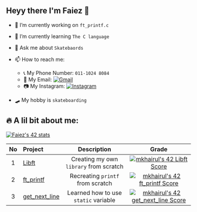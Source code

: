 ## Heyy there I'm Faiez 👋

<!--
**Fayezzzz/Fayezzzz** is a ✨ _special_ ✨ repository because its `README.md` (this file) appears on your GitHub profile.

Here are some ideas to get you started:-->
  
* 🔭 I’m currently working on `ft_printf.c`
* 🌱 I’m currently learning `The C language`
* 💬 Ask me about `Skatebaords`
* 📫 How to reach me:
  - 📞 My Phone Number: `011-1024 8084`
  - 📧 My Email: <a href="mailto:faiez234@gmail.com" target="_blank"><img src="https://img.shields.io/badge/-Gmail-d95040?style=flat-square&logo=gmail&logoColor=white" alt="Gmail"></a></a>
  - 📷 My Instagram: <a href="https://www.instagram.com/fayezzmu/?hl=en" target="_blank"><img src="https://img.shields.io/badge/Instagram-%23E4405F.svg?&style=flat-square&logo=instagram&logoColor=white" alt="Instagram"></a>

* 🛹 My hobby is `skateboarding`

## 🔥 A lil bit about me:
[![Faiez's 42 stats](https://badge42.vercel.app/api/v2/cl5mccvot004509mlnhxxwj9p/stats?cursusId=21&coalitionId=183)](https://github.com/JaeSeoKim/badge42)

| No  | Project                                     | Description                            | Grade   |
| :-: | :------------------------------------------ | :------------------------------------: | :-----: |
| 1   | [Libft](https://github.com/Fayezzzz/Libft)  | Creating my own `library` from scratch | [![mkhairul's 42 Libft Score]( https://badge42.vercel.app/api/v2/cl5mccvot004509mlnhxxwj9p/project/2618193)](https://github.com/JaeSeoKim/badge42)|
| 2   | [ft_printf](https://github.com/Fayezzzz/ft_printf)| Recreating `printf` from scratch |[![mkhairul's 42 ft_printf Score]( https://badge42.vercel.app/api/v2/cl5mccvot004509mlnhxxwj9p/project/2629636)](https://github.com/JaeSeoKim/badge42)|
| 3   | [get_next_line](https://github.com/Fayezzzz/get_next_line)| Learned how to use `static` variable | [![mkhairul's 42 get_next_line Score]( https://badge42.vercel.app/api/v2/cl5mccvot004509mlnhxxwj9p/project/2629638)](https://github.com/JaeSeoKim/badge42)|
